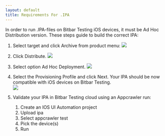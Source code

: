 ```yaml
---
layout: default
title: Requirements For .IPA
---
```


In order to run .IPA-files on Bitbar Testing iOS devices, it must be
Ad Hoc Distribution version. These steps guide to build the correct
IPA:

1. Select target and click Archive from product menu:
    ![]({{site.github.url}}/assets/appium/ipa-requirements-archive.png)
1. Click Distribute.
    ![]({{site.github.url}}/assets/appium/ipa-requirements-distribute.png)
1. Select option Ad Hoc Deployment.
    ![]({{site.github.url}}/assets/appium/ipa-requirements-adhoc-deployment.png)
1. Select the Provisioning Profile and click Next. Your IPA should be now compatible with iOS devices on Bitbar Testing.  
    ![]({{site.github.url}}/assets/appium/ipa-requirements-provisioning-profile.png)
   
1. Validate your IPA in Bitbar Testing cloud using an Appcrawler run:
   1. Create an IOS UI Automation project
   1. Upload ipa
   1. Select appcrawler test
   1. Pick the device(s)
   1.  Run